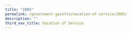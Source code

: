 ```yaml
---
title: "2005"
permalink: /government-gazette/vacation-of-service/2005/
description: ""
third_nav_title: Vacation of Service
---
```

